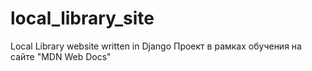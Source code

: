 # local_library_site
Local Library website written in Django
Проект в рамках обучения на сайте "MDN Web Docs"
